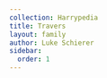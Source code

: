 ```yaml
---
collection: Harrypedia
title: Travers
layout: family
author: Luke Schierer
sidebar:
  order: 1
---
```

